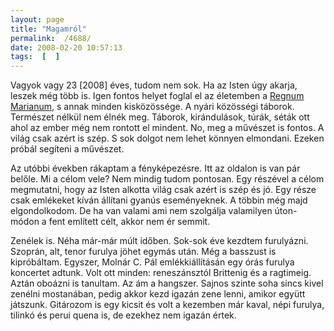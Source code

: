 ```yaml
---
layout: page
title: "Magamról"
permalink:  /4688/ 
date: 2008-02-20 10:57:13
tags:  [  ] 
---
```

Vagyok vagy 23 [2008] éves, tudom nem sok. Ha az Isten úgy akarja, leszek még több is. Igen fontos helyet foglal el az életemben a <a href="http://www.regnum.hu/">Regnum Marianum</a>, s annak minden kisközössége. A nyári közösségi táborok. Természet nélkül nem élnék meg. Táborok, kirándulások, túrák, séták ott ahol az ember még nem rontott el mindent. No, meg a művészet is fontos. A világ csak azért is szép. S sok dolgot nem lehet könnyen elmondani. Ezeken próbál segíteni a művészet.

Az utóbbi években rákaptam a fényképezésre. Itt az oldalon is van pár belőle. Mi a célom vele? Nem mindig tudom pontosan. Egy részével a célom megmutatni, hogy az Isten alkotta világ csak azért is szép és jó. Egy része csak emlékeket kíván állítani gyanús eseményeknek. A többin még majd elgondolkodom. De ha van valami ami nem szolgálja valamilyen úton-módon a fent említett célt, akkor nem ér semmit.

Zenélek is. Néha már-már múlt időben. Sok-sok éve kezdtem furulyázni. Szoprán, alt, tenor furulya jöhet egymás után. Még a basszust is kipróbáltam. Egyszer, Molnár C. Pál emlékkiállításán egy órás furulya koncertet adtunk. Volt ott minden: reneszánsztól Brittenig és a ragtimeig. Aztán oboázni is tanultam. Az ám a hangszer. Sajnos szinte soha sincs kivel zenélni mostanában, pedig akkor kezd igazán zene lenni, amikor együtt játszunk. Gitározom is egy kicsit és volt a kezemben már kaval, népi furulya, tilinkó és perui quena is, de ezekhez nem igazán értek.

